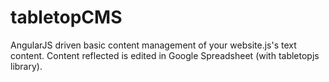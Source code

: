 tabletopCMS
===========

AngularJS driven basic content management of your website.js's text content. Content reflected is edited in Google Spreadsheet (with tabletopjs library).
